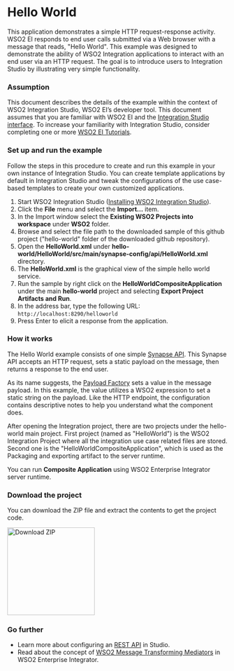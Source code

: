 # Hello World

This application demonstrates a simple HTTP request-response activity. WSO2 EI responds to end user calls submitted via a Web browser with a message that reads, "Hello World". This example was designed to demonstrate the ability of WSO2 Integration applications to interact with an end user via an HTTP request. The goal is to introduce users to Integration Studio by illustrating very simple functionality.

### Assumption

This document describes the details of the example within the context of WSO2 Integration Studio, WSO2 EI’s developer tool. This document assumes that you are familiar with WSO2 EI and the [Integration Studio interface](https://ei.docs.wso2.com/en/latest/micro-integrator/develop/WSO2-Integration-Studio/). To increase your familiarity with Integration Studio, consider completing one or more [WSO2 EI Tutorials](https://ei.docs.wso2.com/en/latest/micro-integrator/use-cases/integration-use-cases/).

### Set up and run the example

Follow the steps in this procedure to create and run this example in your own instance of Integration Studio. You can create template applications by default in Integration Studio and tweak the configurations of the use case-based templates to create your own customized applications.

1. Start WSO2 Integration Studio ([Installing WSO2 Integration Studio](https://ei.docs.wso2.com/en/latest/micro-integrator/develop/installing-WSO2-Integration-Studio/)).
2. Click the **File** menu and select the **Import...** item.
3. In the Import window select the **Existing WSO2 Projects into workspace** under **WSO2** folder.
4. Browse and select the file path to the downloaded sample of this github project ("hello-world" folder of the downloaded github repository).
5. Open the **HelloWorld.xml** under **hello-world/HelloWorld/src/main/synapse-config/api/HelloWorld.xml** directory. 
6. The **HelloWorld.xml** is the graphical view of the simple hello world service.
7. Run the sample by right click on the **HelloWorldCompositeApplication** under the main **hello-world** project and selecting **Export Project Artifacts and Run**.
8. In the address bar, type the following URL: `http://localhost:8290/helloworld`
9. Press Enter to elicit a response from the application.

### How it works

The Hello World example consists of one simple [Synapse API](https://ei.docs.wso2.com/en/latest/micro-integrator/develop/creating-artifacts/creating-an-api/). This Synapse API accepts an HTTP request, sets a static payload on the message, then returns a response to the end user.

As its name suggests, the [Payload Factory](https://ei.docs.wso2.com/en/latest/micro-integrator/references/mediators/payloadFactory-Mediator/) sets a value in the message payload. In this example, the value utilizes a WSO2 expression to set a static string on the payload. Like the HTTP endpoint, the configuration contains descriptive notes to help you understand what the component does.

After opening the Integration project, there are two projects under the hello-world main project. First project (named as "HelloWorld") is the WSO2 Integration Project where all the integration use case related files are stored. Second one is the "HelloWorldCompositeApplication", which is used as the Packaging and exporting artifact to the server runtime. 

You can run **Composite Application** using WSO2 Enterprise Integrator server runtime.

### Download the project

You can download the ZIP file and extract the contents to get the project code.

<a href="../../../assets/attach/connectors/FileConnector.zip">
    <img src="../../../assets/img/connectors/download-zip.png" width="200" alt="Download ZIP">
</a>

### Go further

* Learn more about configuring an [REST API](https://ei.docs.wso2.com/en/latest/micro-integrator/references/synapse-properties/rest-api-properties/) in Studio.
* Read about the concept of [WSO2 Message Transforming Mediators](https://ei.docs.wso2.com/en/latest/micro-integrator/references/mediators/about-mediators/) in WSO2 Enterprise Integrator.